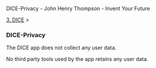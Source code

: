 DICE-Privacy - John Henry Thompson - Invent Your Future   
    

[3\. DICE](../3-dice.md)‎ > ‎

### DICE-Privacy

The DICE app does not collect any user data.

  

No third party tools used by the app retains any user data.

  

  

